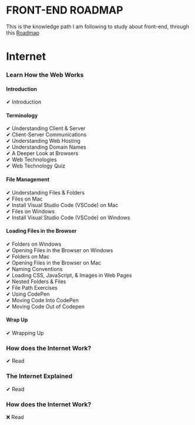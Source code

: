 # FRONT-END ROADMAP
This is the knowledge path I am following to study about front-end, through this [Roadmap](https://roadmap.sh/frontend)

# Internet
### Learn How the Web Works
#### Introduction
✔ Introduction
#### Terminology
✔ Understanding Client & Server <br/>
✔ Client-Server Communications <br/>
✔ Understanding Web Hosting <br/>
✔ Understanding Domain Names <br/>
✔ A Deeper Look at Browsers <br/>
✔ Web Technologies <br/>
✔ Web Technology Quiz <br/>
#### File Management
✔ Understanding Files & Folders <br/>
✔ Files on Mac <br/>
✔ Install Visual Studio Code (VSCode) on Mac <br/>
✔ Files on Windows <br/>
✔ Install Visual Studio Code (VSCode) on Windows <br/>
#### Loading Files in the Browser
✔ Folders on Windows <br/>
✔ Opening Files in the Browser on Windows <br/>
✔ Folders on Mac <br/>
✔ Opening Files in the Browser on Mac <br/>
✔ Naming Conventions <br/>
✔ Loading CSS, JavaScript, & Images in Web Pages <br/>
✔ Nested Folders & Files <br/>
✔ File Path Exercises <br/>
✔ Using CodePen <br/>
✔ Moving Code Into CodePen <br/>
✔ Moving Code Out of Codepen <br/>
#### Wrap Up
✔ Wrapping Up <br/>
### How does the Internet Work?
✔ Read
### The Internet Explained
✔ Read
### How does the Internet Work?
❌ Read
